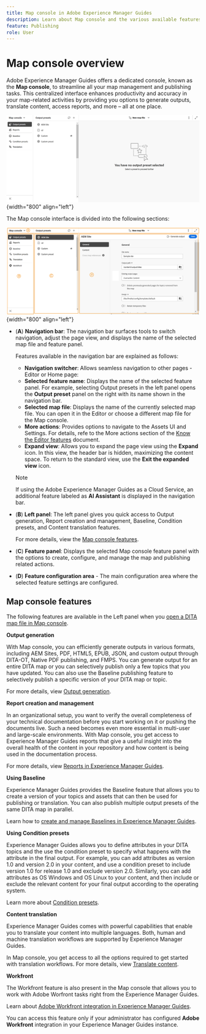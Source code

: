 ```yaml
---
title: Map console in Adobe Experience Manager Guides 
description: Learn about Map console and the various available features that allow you to publish and manage maps in Adobe Experience Manager Guides.
feature: Publishing
role: User
---
```


# Map console overview 

Adobe Experience Manager Guides offers a dedicated console, known as the **Map console**, to streamline all your map management and publishing tasks. This centralized interface enhances productivity and accuracy in your map-related activities by providing you options to generate outputs, translate content, access reports, and more – all at one place. 

![file properties options tab](./images/map-console-screen.png){width="800" align="left"}

The Map console interface is divided into the following sections:

![New](images/map-console-sections.png){width="800" align="left"}

- (**A**) **Navigation bar**: The navigation bar surfaces tools to switch navigation, adjust the page view, and displays the name of the selected map file and feature panel.  

    Features available in the navigation bar are explained as follows: 

    - **Navigation switcher**: Allows seamless navigation to other pages - Editor or Home page: 
    - **Selected feature name**: Displays the name of the selected feature panel. For example, selecting Output presets in the left panel opens the **Output preset** panel on the right with its name shown in the navigation bar. 
    - **Selected map file**: Displays the name of the currently selected map file. You can open it in the Editor or choose a different map file for the Map console.
    - **More actions**: Provides options to navigate to the Assets UI and Settings. For details, refe to the More actions section of the [Know the Editor features](./web-editor-features.md) document.
    - **Expand view**: Allows you to expand the page view using the **Expand** icon. In this view, the header bar is hidden, maximizing the content space. To return to the standard view, use the **Exit the expanded view** icon. 

    >[!NOTE]
    >
    > If using the Adobe Experience Manager Guides as a Cloud Service, an additional feature labeled as **AI Assistant** is displayed in the navigation bar. 

- (**B**) **Left panel**: The left panel gives you quick access to Output generation, Report creation and management, Baseline, Condition presets, and Content translation features. 

    For more details, view the [Map console features](./map-console-features.md).

- (**C**) **Feature panel**: Displays the selected Map console feature panel with the options to create, configure, and manage the map and publishing related actions.   
- (**D**) **Feature configuration area** - The main configuration area where the selected feature settings are configured. 

## Map console features 

The following features are available in the Left panel when you [open a DITA map file in Map console](./open-files-map-console.md). 

**Output generation**

With Map console, you can efficiently generate outputs in various formats, including AEM Sites, PDF, HTML5, EPUB, JSON, and custom output through DITA-OT, Native PDF publishing, and FMPS. You can generate output for an entire DITA map or you can selectively publish only a few topics that you have updated. You can also use the Baseline publishing feature to selectively publish a specific version of your DITA map or topic.

For more details, view [Output generation](./generate-output.md).

**Report creation and management**

In an organizational setup, you want to verify the overall completeness of your technical documentation before you start working on it or pushing the documents live. Such a need becomes even more essential in multi-user and large-scale environments. With Map console, you get access to Experience Manager Guides reports that give a useful insight into the overall health of the content in your repository and how content is being used in the documentation process.

For more details, view [Reports in Experience Manager Guides](./reports-intro.md).

**Using Baseline**

Experience Manager Guides provides the Baseline feature that allows you to create a version of your topics and assets that can then be used for publishing or translation. You can also publish multiple output presets of the same DITA map in parallel. 

Learn how to [create and manage Baselines in Experience Manager Guides](./web-editor-baseline.md).

**Using Condition presets** 

Experience Manager Guides allows you to define attributes in your DITA topics and the use the condition preset to specify what happens with the attribute in the final output. For example, you can add attributes as version 1.0 and version 2.0 in your content, and use a condition preset to include version 1.0 for release 1.0 and exclude version 2.0. Similarly, you can add attributes as OS Windows and OS Linux to your content, and then include or exclude the relevant content for your final output according to the operating system.

Learn more about [Condition presets](./generate-output-use-condition-presets.md).

**Content translation**

Experience Manager Guides comes with powerful capabilities that enable you to translate your content into multiple languages. Both, human and machine translation workflows are supported by Experience Manager Guides. 

In Map console, you get access to all the options required to get started with translation workflows. For more details, view [Translate content](./translation.md).  


**Workfront**

The Workfront feature is also present in the Map console that allows you to work with Adobe Worfront tasks right from the Experience Manager Guides. 

Learn about [Adobe Workfront integration in Experience Manager Guides](./workfront-integration.md). 
  
You can access this feature only if your administrator has configured **Adobe Workfront** integration in your Experience Manager Guides instance.